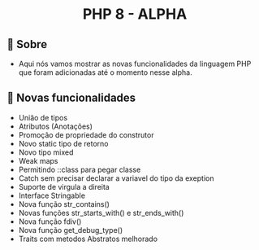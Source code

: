 <h1 align="center">
   PHP 8 - ALPHA
</h1>

## :scroll: Sobre

- Aqui nós vamos mostrar as novas funcionalidades da linguagem PHP que foram adicionadas até o momento nesse alpha.

## :art: Novas funcionalidades

- União de tipos
- Atributos (Anotações)
- Promoção de propriedade do construtor
- Novo static tipo de retorno
- Novo tipo mixed
- Weak maps
- Permitindo ::class para pegar classe
- Catch sem precisar declarar a variavel do tipo da exeption
- Suporte de virgula a direita
- Interface Stringable
- Nova função str_contains()
- Novas funções str_starts_with() e str_ends_with()
- Nova função fdiv()
- Nova função get_debug_type()
- Traits com metodos Abstratos melhorado
